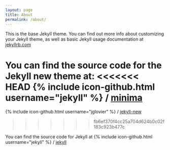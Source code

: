 ```yaml
---
layout: page
title: About
permalink: /about/
---
```


This is the base Jekyll theme. You can find out more info about customizing your Jekyll theme, as well as basic Jekyll usage documentation at [jekyllrb.com](http://jekyllrb.com/)

You can find the source code for the Jekyll new theme at:
<<<<<<< HEAD
{% include icon-github.html username="jekyll" %} /
[minima](https://github.com/jekyll/minima)
=======
{% include icon-github.html username="jglovier" %} /
[jekyll-new](https://github.com/jglovier/jekyll-new)
>>>>>>> fb6ef370f4cc25a704d624b0c02f183c923b477c

You can find the source code for Jekyll at
{% include icon-github.html username="jekyll" %} /
[jekyll](https://github.com/jekyll/jekyll)
